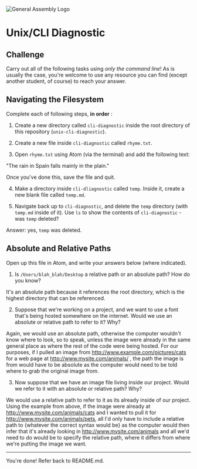 ![General Assembly Logo](http://i.imgur.com/ke8USTq.png)

# Unix/CLI Diagnostic

## Challenge

Carry out all of the following tasks using _only the command line_! As is
usually the case, you're welcome to use any resource you can find (except
another student, of course) to reach your answer.

## Navigating the Filesystem

Complete each of following steps, **in order** :

1. Create a new directory called `cli-diagnostic` inside the root directory of
this repository (`unix-cli-diagnostic`).

2. Create a new file inside `cli-diagnostic` called `rhyme.txt`.

3. Open `rhyme.txt` using Atom (via the terminal) and add the following text:

 "The rain in Spain falls mainly in the plain."

 Once you've done this, save the file and quit.

4. Make a directory inside `cli-dliagnostic` called `temp`. Inside it, create a new blank file called `temp.md`.

5. Navigate back up to `cli-diagnostic`, and delete the `temp` directory (with `temp.md` inside of it).
Use `ls` to show the contents of `cli-diagnostic` - was `temp` deleted?

Answer: yes, `temp` was deleted.

## Absolute and Relative Paths

Open up this file in Atom, and write your answers below (where indicated).

1. Is `/Users/blah_blah/Desktop` a relative path or an absolute path? How do you know?

 <!-- Answer Starts Here -->
 It's an absolute path because it references the root directory, which is the highest directory that can be referenced.

 <!-- Answer Ends Here -->

2. Suppose that we're working on a project, and we want to use a font that's being hosted somewhere on the internet. Would we use an absolute or relative path to refer to it? Why?

 <!-- Answer Starts Here -->
Again, we would use an absolute path, otherwise the computer wouldn't know where to look, so to speak, unless the image were already in the same general place as where the rest of the code were being hosted. For our purposes, if I pulled an image from http://www.example.com/pictures/cats for a web page at http://www.mysite.com/animals/ , the path the image is from would have to be absolute as the computer would need to be told where to grab the original image from.
 <!-- Answer Ends Here -->

3. Now suppose that we have an image file living inside our project. Would we refer to it with an absolute or relative path? Why?

 <!-- Answer Starts Here -->
 We would use a relative path to refer to it as its already inside of our project. Using the example from above, if the image were already at http://www.mysite.com/animals/cats and I wanted to pull it for http://www.mysite.com/animals/pets, all I'd only have to include a relative path to </cats> {whatever the correct syntax would be} as the computer would then infer that it's already looking in http://www.mysite.com/animals and all we'd need to do would be to specify the relative path, where it differs from where we're putting the image we want. 

 <!-- Answer Ends Here -->

<hr>

You're done! Refer back to README.md.
